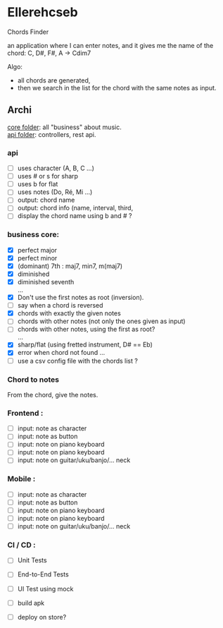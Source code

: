 # Ellerehcseb

Chords Finder

an application where I can enter notes, and it gives me the name of the chord:
C, D#, F#, A  -> Cdim7

Algo:
- all chords are generated,
- then we search in the list for the chord with the same notes as input.

## Archi
[core folder](accords-backend/src/main/kotlin/eu/gaspard/accordsbackend/core): all "business" about music.  
[api folder](accords-backend/src/main/kotlin/eu/gaspard/accordsbackend/api): controllers, rest api.

### api 
- [ ] uses character (A, B, C ...)
- [ ] uses # or s for sharp
- [ ] uses b for flat
- [ ] uses notes (Do, Ré, Mi ...)
- [ ] output: chord name
- [ ] output: chord info (name, interval, third,
- [ ] display the chord name using b and # ?

### business core:
- [x] perfect major
- [x] perfect minor
- [x] (dominant) 7th : maj7, min7, m(maj7)
- [x] diminished
- [x] diminished seventh  
  ...
- [x] Don't use the first notes as root (inversion).
- [ ] say when a chord is reversed
- [x] chords with exactly the given notes
- [ ] chords with other notes (not only the ones given as input)
- [ ] chords with other notes, using the first as root?  
  ...
- [x] sharp/flat (using fretted instrument, D# == Eb)
- [x] error when chord not found
  ...
- [ ] use a csv config file with the chords list ?

###  Chord to notes
From the chord, give the notes.


### Frontend :
- [ ] input: note as character
- [ ] input: note as button
- [ ] input: note on piano keyboard
- [ ] input: note on piano keyboard
- [ ] input: note on guitar/uku/banjo/... neck

### Mobile :
- [ ] input: note as character
- [ ] input: note as button
- [ ] input: note on piano keyboard
- [ ] input: note on piano keyboard
- [ ] input: note on guitar/uku/banjo/... neck

### CI / CD :
- [ ] Unit Tests
- [ ] End-to-End Tests
- [ ] UI Test using mock
- [ ] build apk
- [ ] deploy on store?

